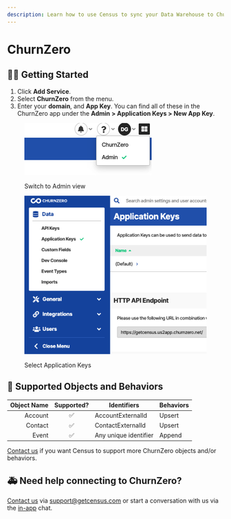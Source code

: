 ```yaml
---
description: Learn how to use Census to sync your Data Warehouse to ChurnZero.
---
```


# ChurnZero

## 🏃‍♀️ Getting Started

1. Click **Add Service**.
2. Select **ChurnZero** from the menu.
3. Enter your **domain**, and **App Key**. You can find all of these in the ChurnZero app under the **Admin > Application Keys > New App Key**.

<figure><img src="../.gitbook/assets/churnzero admin.png" alt=""><figcaption><p>Switch to Admin view</p></figcaption></figure>
<figure><img src="../.gitbook/assets/cz_app_keys.png" alt=""><figcaption><p>Select Application Keys</p></figcaption></figure>

## 🔀 Supported Objects and Behaviors

| **Object Name** | **Supported?** | **Identifiers**  | **Behaviors** |
| --------------: | :------------: | ---------------- | --------------|
| Account | ✅ | AccountExternalId | Upsert |
| Contact | ✅ | ContactExternalId | Upsert |
| Event | ✅ | Any unique identifier | Append |

[Contact us](mailto:support@getcensus.com) if you want Census to support more ChurnZero objects and/or behaviors.

## 🚑 Need help connecting to ChurnZero?

[Contact us](mailto:support@getcensus.com) via support@getcensus.com or start a conversation with us via the [in-app](https://app.getcensus.com) chat.
